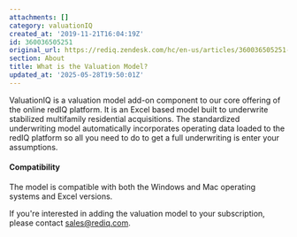 ```yaml
---
attachments: []
category: valuationIQ
created_at: '2019-11-21T16:04:19Z'
id: 360036505251
original_url: https://rediq.zendesk.com/hc/en-us/articles/360036505251-What-is-the-Valuation-Model
section: About
title: What is the Valuation Model?
updated_at: '2025-05-28T19:50:01Z'
---
```


ValuationIQ is a valuation model add-on component to our core offering of the online redIQ platform. It is an Excel based model built to underwrite stabilized multifamily residential acquisitions. The standardized underwriting model automatically incorporates operating data loaded to the redIQ platform so all you need to do to get a full underwriting is enter your assumptions.

#### **Compatibility**

The model is compatible with both the Windows and Mac operating systems and Excel versions.

If you're interested in adding the valuation model to your subscription, please contact [sales@rediq.com](mailto:sales@rediq.com).